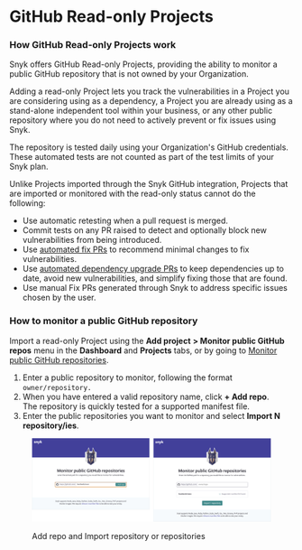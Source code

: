 # GitHub Read-only Projects

### How GitHub Read-only Projects work

Snyk offers GitHub Read-only Projects, providing the ability to monitor a public GitHub repository that is not owned by your Organization.

Adding a read-only Project lets you track the vulnerabilities in a Project you are considering using as a dependency, a Project you are already using as a stand-alone independent tool within your business, or any other public repository where you do not need to actively prevent or fix issues using Snyk.

The repository is tested daily using your Organization's GitHub credentials. These automated tests are not counted as part of the test limits of your Snyk plan.

Unlike Projects imported through the Snyk GitHub integration, Projects that are imported or monitored with the read-only status cannot do the following:

* Use automatic retesting when a pull request is merged.
* Commit tests on any PR raised to detect and optionally block new vulnerabilities from being introduced.
* Use [automated fix PRs](../../../scan-with-snyk/pull-requests/snyk-pull-or-merge-requests/create-automatic-prs-for-new-fixes-fix-prs.md) to recommend minimal changes to fix vulnerabilities.
* Use [automated dependency upgrade PRs](../../../scan-with-snyk/pull-requests/snyk-pull-or-merge-requests/upgrade-dependencies-with-automatic-prs-upgrade-prs/) to keep dependencies up to date, avoid new vulnerabilities, and simplify fixing those that are found.
* Use manual Fix PRs generated through Snyk to address specific issues chosen by the user.

### How to monitor a public GitHub repository

Import a read-only Project using the **Add project** **> Monitor public GitHub repos** menu in the **Dashboard** and **Projects** tabs, or by going to [Monitor public GitHub repositories](https://app.snyk.io/add/github-readonly).

1. Enter a public repository to monitor, following the format `owner/repository.`
2. When you have entered a valid repository name, click **+ Add repo**.\
   The repository is quickly tested for a supported manifest file.
3. Enter the public repositories you want to monitor and select **Import N repository/ies**.

<figure><img src="../../../.gitbook/assets/github_readonly_add_repo_import_repo.png" alt="Add repo and Import repository or repositories"><figcaption><p>Add repo and Import repository or repositories</p></figcaption></figure>

